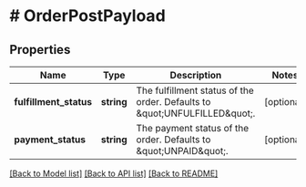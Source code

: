 # # OrderPostPayload

## Properties

Name | Type | Description | Notes
------------ | ------------- | ------------- | -------------
**fulfillment_status** | **string** | The fulfillment status of the order. Defaults to \&quot;UNFULFILLED\&quot;. | [optional]
**payment_status** | **string** | The payment status of the order. Defaults to \&quot;UNPAID\&quot;. | [optional]

[[Back to Model list]](../../README.md#models) [[Back to API list]](../../README.md#endpoints) [[Back to README]](../../README.md)
